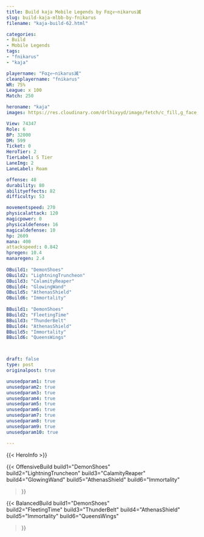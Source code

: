 ```yaml
---
title: Build kaja Mobile Legends by Fαȥҽ~nikarus滅
slug: build-kaja-mlbb-by-fnikarus
filename: "kaja-build-62.html"

categories: 
- Build 
- Mobile Legends
tags: 
- "fnikarus"
- "kaja"

playername: "Fαȥҽ~nikarus滅"
cleanplayername: "fnikarus"
WR: 75%
League: x 100
Match: 250 

heroname: "kaja"
images: https://res.cloudinary.com/drlhixyyd/image/fetch/c_fill,g_face,f_auto/https://cdn2-build.mobagenie.my.id/p/images/banner/full/kaja.jpg

View: 74347 
Role: 6 
BP: 32000
DM: 599 
Ticket: 0 
HeroTier: 2 
TierLabel: S Tier 
LaneImg: 2
LaneLabel: Roam

offense: 48 
durability: 80 
abilityeffects: 82 
difficulty: 53 

movementspeed: 270
physicalattack: 120
magicpower: 0
physicaldefense: 16
magicaldefense: 10
hp: 2609
mana: 400
attackspeed:: 0.842
hpregen: 10.4
manaregen: 2.4
 
OBuild1: "DemonShoes"  
OBuild2: "LightningTruncheon" 
OBuild3: "CalamityReaper" 
OBuild4: "GlowingWand" 
OBuild5: "AthenasShield" 
OBuild6: "Immortality" 
 
BBuild1: "DemonShoes"  
BBuild2: "FleetingTime" 
BBuild3: "ThunderBelt" 
BBuild4: "AthenasShield" 
BBuild5: "Immortality" 
BBuild6: "QueensWings"



draft: false
type: post
originalpost: true

unusedparam1: true
unusedparam2: true
unusedparam3: true
unusedparam4: true
unusedparam5: true
unusedparam6: true
unusedparam7: true
unusedparam8: true
unusedparam9: true
unusedparam10: true

---
```


{{< HeroInfo >}} 

{{< OffensiveBuild 
build1="DemonShoes"  
build2="LightningTruncheon" 
build3="CalamityReaper" 
build4="GlowingWand" 
build5="AthenasShield" 
build6="Immortality" 
 >}} 

{{< BalancedBuild 
build1="DemonShoes"  
build2="FleetingTime" 
build3="ThunderBelt" 
build4="AthenasShield" 
build5="Immortality" 
build6="QueensWings" 
 >}}

